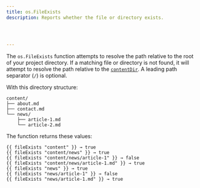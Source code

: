 ```yaml
---
title: os.FileExists
description: Reports whether the file or directory exists.




---
```


The `os.FileExists` function attempts to resolve the path relative to the root of your project directory. If a matching file or directory is not found, it will attempt to resolve the path relative to the [`contentDir`](/getting-started/configuration#contentdir). A leading path separator (`/`) is optional.

With this directory structure:

```text
content/
├── about.md
├── contact.md
└── news/
    ├── article-1.md
    └── article-2.md
```

The function returns these values:

```go-html-template
{{ fileExists "content" }} → true
{{ fileExists "content/news" }} → true
{{ fileExists "content/news/article-1" }} → false
{{ fileExists "content/news/article-1.md" }} → true
{{ fileExists "news" }} → true
{{ fileExists "news/article-1" }} → false
{{ fileExists "news/article-1.md" }} → true
```
